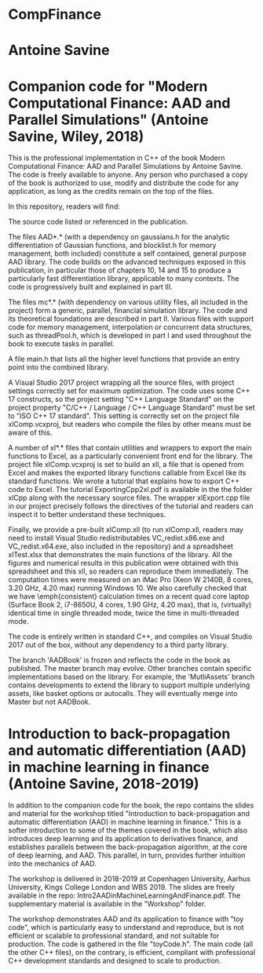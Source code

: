 # CompFinance
# Antoine Savine
# Companion code for "Modern Computational Finance: AAD and Parallel Simulations" (Antoine Savine, Wiley, 2018)

This is the professional implementation in C++ of the book Modern Computational Finance: AAD and Parallel Simulations by Antoine Savine. The code is freely available to anyone. Any person who purchased a copy of the book is authorized to use, modify and distribute the code for any application, as long as the credits remain on the top of the files.

In this repository, readers will find:

The source code listed or referenced in the publication.

The files AAD*.* (with a dependency on gaussians.h for the analytic differentiation of Gaussian functions, and blocklist.h for memory management, both included) constitute a self contained, general purpose AAD library. The code builds on the advanced techniques exposed in this publication, in particular those of chapters 10, 14 and 15 to produce a particularly fast differentiation library, applicable to many contexts. The code is progressively built and explained in part III.

The files mc*.* (with dependency on various utility files, all included in the project) form a generic, parallel, financial simulation library. The code and its theoretical foundations are described in part II.
Various files with support code for memory management, interpolation or concurrent data structures, such as threadPool.h, which is developed in part I and used throughout the book to execute tasks in parallel.

A file main.h that lists all the higher level functions that provide an entry point into the combined library.

A Visual Studio 2017 project wrapping all the source files, with project settings correctly set for maximum optimization. The code uses some C++ 17 constructs, so the project setting "C++ Language Standard" on the project property "C/C++ / Language / C++ Language Standard" must be set to "ISO C++ 17 standard". This setting is correctly set on the project file xlComp.vcxproj, but readers who compile the files by other means must be aware of this.

A number of xl*.* files that contain utilities and wrappers to export the main functions to Excel, as a particularly convenient front end for the library. The project file xlComp.vcxproj is set to build an xll, a file that is opened from Excel and makes the exported library functions callable from Excel like its standard functions. We wrote a tutorial that explains how to export C++ code to Excel. The tutorial ExportingCpp2xl.pdf is available in the the folder xlCpp along with the necessary source files. The wrapper xlExport.cpp file in our project precisely follows the directives of the tutorial and readers can inspect it to better understand these techniques.

Finally, we provide a pre-built xlComp.xll (to run xlComp.xll, readers may need to install Visual Studio redistributables VC_redist.x86.exe and VC_redist.x64.exe, also included in the repository) and a spreadsheet xlTest.xlsx that demonstrates the main functions of the library. All the figures and numerical results in this publication were obtained with this spreadsheet and this xll, so readers can reproduce them immediately. The computation times were measured on an iMac Pro (Xeon W 2140B, 8 cores, 3.20 GHz, 4.20 max) running Windows 10. We also carefully checked that we have \emph{consistent} calculation times on a recent quad core laptop (Surface Book 2, i7-8650U, 4 cores, 1.90 GHz, 4.20 max), that is, (virtually) identical time in single threaded mode, twice the time in multi-threaded mode.

The code is entirely written in standard C++, and compiles on Visual Studio 2017 out of the box, without any dependency to a third party library.

The branch 'AADBook' is frozen and reflects the code in the book as published. The master branch may evolve. Other branches contain specific implementations based on the library. For example, the 'MutliAssets' branch contains developments to extend the library to support multiple underlying assets, like basket options or autocalls. They will eventually merge into Master but not AADBook.

# Introduction to back-propagation and automatic differentiation (AAD) in machine learning in finance (Antoine Savine, 2018-2019)

In addition to the companion code for the book, the repo contains the slides and material for the workshop titled "Introduction to back-propagation and automatic differentiation (AAD) in machine learning in finance." This is a softer introduction to some of the themes covered in the book, which also introduces deep learning and its application to derivatives finance, and establishes parallels between the back-propagation algorithm, at the core of deep learning, and AAD. This parallel, in turn, provides further intuition into the mechanics of AAD. 

The workshop is  delivered in 2018-2019 at Copenhagen University, Aarhus University, Kings College London and WBS 2019. The slides are freely available in the repo: Intro2AADinMachineLearningAndFinance.pdf. The supplementary material is available in the "Workshop" folder. 

The workshop demonstrates AAD and its application to finance with "toy code", which is particularly easy to understand and reproduce, but is not efficient or scalable to professional standard, and not suitable for production. The code is gathered in the file "toyCode.h". The main code (all the other C++ files), on the contrary, is efficient, compliant with professional C++ development standards and designed to scale to production.
